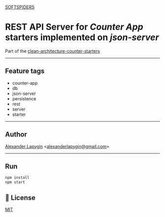 [SOFTSPIDERS](https://github.com/softspiders/softspiders)

# REST API Server for *Counter App* starters implemented on *json-server*

Part of the [clean-architecture-counter-starters](https://github.com/softspiders/clean-architecture-counter-starters/blob/master/README.md)

---

## Feature tags
- counter-app
- db
- json-server
- persistence
- rest
- server
- starter

---
## Author

[Alexander Lapygin](https://github.com/AlexanderLapygin) <<alexanderlapygin@gmail.com>>

---

## Run

```sh
npm install
npm start
```

## :memo: License
[MIT](./LICENSE)
